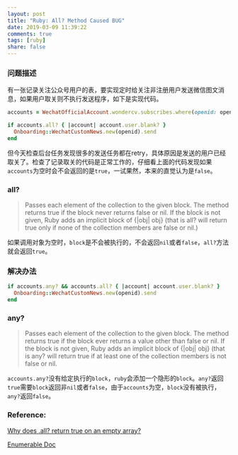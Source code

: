 ```yaml
---
layout: post
title: "Ruby: All? Method Caused BUG"
date: 2019-03-09 11:39:22
comments: true
tags: [ruby]
share: false
---
```

### 问题描述

有一张记录关注公众号用户的表，要实现定时给关注非注册用户发送微信图文消息，如果用户取关则不执行发送程序，如下是实现代码。
```ruby
accounts = WechatOfficialAccount.wondercv.subscribes.where(openid: openid)

if accounts.all? { |account| account.user.blank? }
  Onboarding::WechatCustomNews.new(openid).send
end
```
但今天检查后台任务发现很多的发送任务都在retry，具体原因是发送的用户已经取关了。检查了记录取关的代码是正常工作的，仔细看上面的代码发现如果`accounts`为空时会不会返回的是`true`，一试果然，本来的直觉认为是`false`。

### all?
> Passes each element of the collection to the given block. The method returns true if the block never returns false or nil. If the block is not given, Ruby adds an implicit block of {|obj| obj} (that is all? will return true only if none of the collection members are false or nil.)

如果调用对象为空时，`block`是不会被执行的，不会返回`nil`或者`false`，`all?`方法就会返回`true`。

### 解决办法
```ruby
if accounts.any? && accounts.all? { |account| account.user.blank? }
  Onboarding::WechatCustomNews.new(openid).send
end
```

### any?
> Passes each element of the collection to the given block. The method returns true if the block ever returns a value other than false or nil. If the block is not given, Ruby adds an implicit block of {|obj| obj} (that is any? will return true if at least one of the collection members is not false or nil.

`accounts.any?`没有给定执行的`block`，`ruby`会添加一个隐形的`block`。`any?`返回`true`需要`block`返回非`nil`或者`false`，由于`accounts`为空，`block`没有被执行，`any?`返回`false`。

### Reference:

[Why does .all? return true on an empty array?](https://stackoverflow.com/questions/16662727/why-does-all-return-true-on-an-empty-array)

[Enumerable Doc](http://ruby-doc.org/core-1.9.3/Enumerable.html)
